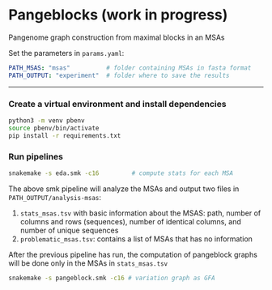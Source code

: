 # Pangeblocks (work in progress)
Pangenome graph construction from maximal blocks in an MSAs 

Set the parameters in `params.yaml`:
```yaml
PATH_MSAS: "msas"          # folder containing MSAs in fasta format
PATH_OUTPUT: "experiment"  # folder where to save the results
```
___

### Create a virtual environment and install dependencies
```bash
python3 -m venv pbenv
source pbenv/bin/activate
pip install -r requirements.txt
```

### Run pipelines
```bash
snakemake -s eda.smk -c16         # compute stats for each MSA
```
The above smk pipeline will analyze the MSAs and output two files in `PATH_OUTPUT/analysis-msas`:
1. `stats_msas.tsv` with basic information about the MSAS: path, number of columns and rows (sequences), number of identical columns, and number of unique sequences
2. `problematic_msas.tsv`: contains a list of MSAs that has no information

After the previous pipeline has run, the computation of pangeblock graphs will be done only in the MSAs in `stats_msas.tsv` 
```bash
snakemake -s pangeblock.smk -c16 # variation graph as GFA
```